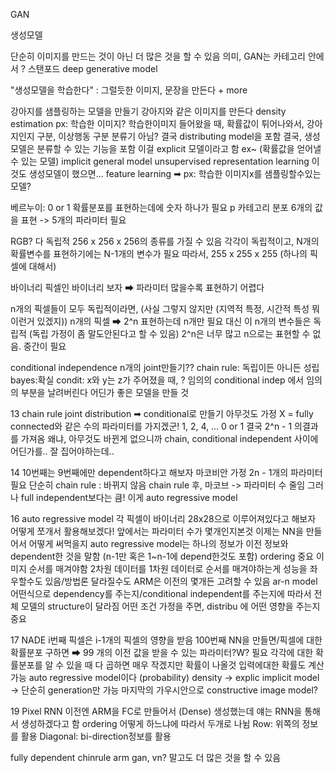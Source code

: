GAN

생성모델

단순히 이미지를 만드는 것이 아닌 더 많은 것을 할 수 있음
의미,  GAN는 카테고리 안에서 ?
스탠포드 deep generative model

"생성모델을 학습한다" : 그럴듯한 이미지, 문장을 만든다 + more

강아지를 샘플링하는 모델을 만들기
강아지와 같은 이미지를 만든다
density estimation
px: 학습한 이미지?
학습한이미지 들어왔을 때, 확률값이 튀어나와서,
강아지인지 구분, 이상행동 구분
분류기 아님?
결국 distributing model을 포함
결국, 생성모델은 분류할 수 있는 기능을 포함
이걸 explicit 모델이라고 함
ex~ (확률값을 얻어낼 수 있는 모델)
implicit general model
unsupervised representation learning 이것도 생성모델이 했으면...
feature learning ➡ 
px: 학습한 이미지x를 샘플링할수있는 모델?

베르누이: 0 or 1
확률분포를 표현하는데에 숫자 하나가 필요 p
카테고리 분포
6개의 값을 표현 -> 5개의 파라미터 필요

RGB? 다 독립적
256 x 256 x 256의 종류를 가질 수 있음
각각이 독립적이고, N개의 확률변수를 표현하기에는 N-1개의 변수가 필요
따라서,
255 x 255 x 255 (하나의 픽셀에 대해서)

바이너리
픽셀인 바이너리 보자
➡ 파라미터 많을수록 표현하기 어렵다

n개의 픽셀들이 모두 독립적이라면, (사실 그렇지 않지만 (지역적 특정, 시간적 특성 뭐 이런거 있겠지))
n개의 픽셀 ➡ 2^n
표현하는데 n개만 필요
대신 이 n개의 변수들은 독립적
(독립 가정이 좀 말도안된다고 할 수 있음)
2^n은 너무 많고 n으로는 표현할 수 없음. 중간이 필요

conditional independence
n개의 joint만들기??
chain rule: 독립이든 아니든 성립
bayes:확실
condit: x와 y는 z가 주어졌을 때, ?
임의의 conditional indep 에서 임의의 부분을 날려버린다
어딘가 좋은 모델을 만들 것

13
chain rule
joint distribution ➡ conditional로 만들기
아무것도 가정 X = fully connected와 같은 수의 파라미터를 가지겠군!
1, 2, 4, ...
0 or 1
결국 2^n - 1 의결과를 가져옴
왜냐, 아무것도 바뀐게 없으니까
chain, conditional independent 사이에 어딘가를.. 잘 집어야하는데..

14
10번째는 9번째에만 dependent하다고 해보자
마코비안 가정
2n - 1개의 파라미터 필요
단순히 chain rule : 바뀌지 않음
chain rule 후, 마코브 -> 파라미터 수 줄임
그러나 full independent보다는 큼!
이게 auto regressive model

16
auto regressive model
각 픽셀이 바이너리 28x28으로 이루어져있다고 해보자
어떻게 쪼개서 활용해보겠다!
앞에서는 파라미터 수가 몇개인지본것
이제는 NN을 만들어서 어떻게 써먹을지
auto regressive model는 하나의 정보가 이전 정보와 dependent한 것을 말함
(n-1만 혹은 1~n-1에 depend한것도 포함)
ordering 중요
이미지 순서를 매겨야함
2차원 데이터를 1차원 데이터로 순서를 매겨야하는게 성능을 좌우할수도 있음/방법론 달라질수도
ARM은 이전의 몇개든 고려할 수 있음 ar-n model
어떤식으로 dependency를 주는지/conditional independent를 주는지에 따라서 전체 모델의 structure이 달라짐
어떤 조건 가정을 주면, distribu 에 어떤 영향을 주는지 중요

17
NADE
i번째 픽셀은 i-1개의 픽셀의 영향을 받음
100번째 NN을 만들면/픽셀에 대한 확률분포 구하면 ➡  99 개의 이전 값을 받을 수 있는 파라미터?W? 필요
각각에 대한 확률분포를 알 수 있을 때
다 곱하면 매우 작겠지만 확률이 나올것
입력에대한 확률도 계산 가능
auto regressive model이다
(probability) density -> explic 
implicit model -> 단순히 generation만 가능
마지막의 가우시안으로 constructive image model?

19
Pixel RNN
이전엔 ARM을 FC로 만들어서 (Dense) 생성했는데
얘는 RNN을 통해서 생성하겠다고 함
ordering 어떻게 하느냐에 따라서 두개로 나뉨
Row: 위쪽의 정보를 활용
Diagonal: bi-direction정보를 활용

fully dependent
chinrule
arm
gan, vn? 말고도 더 많은 것을 할 수 있음

